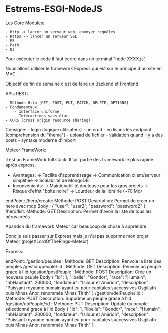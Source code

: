 # Estrems-ESGI-NodeJS

Les Core Modules:

    - Http -> lancer un serveur web, envoyer requêtes 
    - Https -> lancer un serveur SSL
    - FS
    - Path
    - Os

Pour exécuter le code il faut écrire dans un terminal "node XXXX.js".

Nous allons utiliser le framework Express qui est sur le principe d'un site en MVC.

Objectif de fin de semaine c'est de faire un Backend et Frontend

APIs REST:

    - Méthode Http [GET, POST, PUT, PATCH, DELETE, OPTIONS]
    - Fondamentaux: 
        - Interface uniforme 
        - Interactions sans état 
    - CORS (cross origin resource sharing)


Consigne: 
    - login (logique utilisateur)
    - un crud
    - en lisans les endpoint (comprehension du "thème")
    - upload de fichier
    - validation quand il y a des posts
    - syntaxe moderne d'import


Meteor FrameWork: 

Il est un FrameWork full stack. Il fait partie des framework le plus rapide après express.
 
 - Avantages:
    -> Facilité d'apprentissage 
    -> Communication client/serveur simplifiée
    -> Scalabilité de MongoDB
 - Inconvénients:
    -> Maintenabilité douteuse pour les gros projets
    -> Risque d'effet "boîte noire"
    -> Lourdeur de la librairie (~70 Mo)


endPoint: 
    /hero/create:
        Méthode: POST
        Description: Permet de creer un hero avec mdp
        Body : {
                    "user": "user2",
                    "password": "password2"
                }
    /hero/list:
        Méthode: GET
        Description: Permet d'avoir la liste de tous les héros créés

Abandon du framework Meteor car beaucoup de chose à apprendre.

Donc je suis passer sur Express mais je n'ai pas supprimé mon projet Meteor (projet\LordOfTheRings-Meteor)


Express:

endPoint: 
    /gestion/peuples :
        Méthode: GET
        Description: Renvoie la liste des peuples
    /gestion/peuple/:id :
        Méthode: GET
        Description: Renvoie un peuple grace à l'id
    /gestion/postPeuple :
        Méthode: POST
        Description: Crée un nouveau peuple
        Body {
            "id": 1,
            "libelle": "Gondor",
            "race": "Humain",
            "nbHabitant": 200000,
            "fondateur": "Isildur et Anárion",
            "description": "Puissant royaume humain ayant eu pour capitales successives Osgiliath puis Minas Anor, renommée Minas Tirith"
        }
    /gestion/delPeuple/:id :
        Méthode: POST
        Description: Supprime un peuple grace à l'id
    /gestion/upPeuple/:id :
        Méthode: PUT
        Description: Update du peuple sélectionné grace à l'id
        Body {
            "id": 1,
            "libelle": "Gondor",
            "race": "Humain",
            "nbHabitant": 200000,
            "fondateur": "Isildur et Anárion",
            "description": "Puissant royaume humain ayant eu pour capitales successives Osgiliath puis Minas Anor, renommée Minas Tirith"
        }
